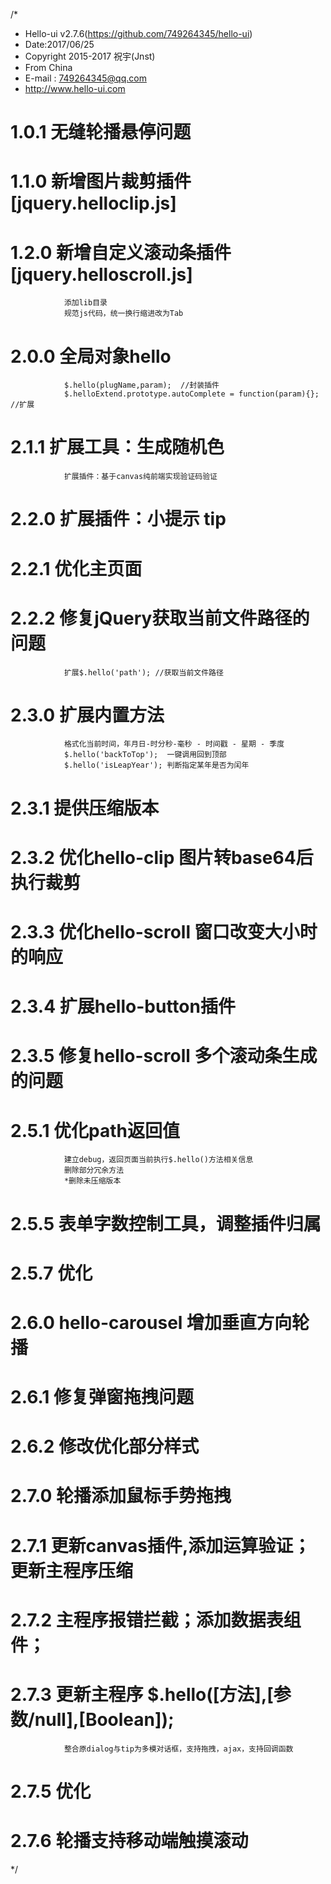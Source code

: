 /*
* Hello-ui v2.7.6(https://github.com/749264345/hello-ui)
* Date:2017/06/25
* Copyright 2015-2017 祝宇(Jnst)
* From China
* E-mail : 749264345@qq.com
* http://www.hello-ui.com


# 1.0.1	无缝轮播悬停问题
# 1.1.0	新增图片裁剪插件[jquery.helloclip.js]
# 1.2.0	新增自定义滚动条插件[jquery.helloscroll.js]
 				添加lib目录
 				规范js代码，统一换行缩进改为Tab
# 2.0.0	全局对象hello
 				$.hello(plugName,param);  //封装插件
 				$.helloExtend.prototype.autoComplete = function(param){}; //扩展
# 2.1.1	扩展工具：生成随机色
 				扩展插件：基于canvas纯前端实现验证码验证
# 2.2.0	扩展插件：小提示 tip
# 2.2.1	优化主页面
# 2.2.2  	修复jQuery获取当前文件路径的问题
 				扩展$.hello('path'); //获取当前文件路径
# 2.3.0  	扩展内置方法
 				格式化当前时间，年月日-时分秒-毫秒 - 时间戳 - 星期 - 季度
 				$.hello('backToTop');  一键调用回到顶部
 				$.hello('isLeapYear'); 判断指定某年是否为闰年
# 2.3.1  	提供压缩版本				 
# 2.3.2  	优化hello-clip 图片转base64后执行裁剪				 
# 2.3.3  	优化hello-scroll 窗口改变大小时的响应				 
# 2.3.4  	扩展hello-button插件				 
# 2.3.5  	修复hello-scroll 多个滚动条生成的问题	 
# 2.5.1  	优化path返回值
 				建立debug，返回页面当前执行$.hello()方法相关信息
 				删除部分冗余方法
 				*删除未压缩版本
# 2.5.5  	表单字数控制工具，调整插件归属		  
# 2.5.7  	优化	  
# 2.6.0  	hello-carousel 增加垂直方向轮播 
# 2.6.1  	修复弹窗拖拽问题
# 2.6.2  	修改优化部分样式
# 2.7.0  	轮播添加鼠标手势拖拽
# 2.7.1	更新canvas插件,添加运算验证；更新主程序压缩
# 2.7.2	主程序报错拦截；添加数据表组件；
# 2.7.3	更新主程序 $.hello([方法],[参数/null],[Boolean]);
				整合原dialog与tip为多模对话框，支持拖拽，ajax，支持回调函数
# 2.7.5	优化				
# 2.7.6	轮播支持移动端触摸滚动	

*/